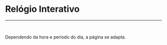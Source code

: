 <h1>Relógio Interativo</h1>
<hr> <br>
<p>Dependendo da hora e período do dia, a página se adapta.</p>
